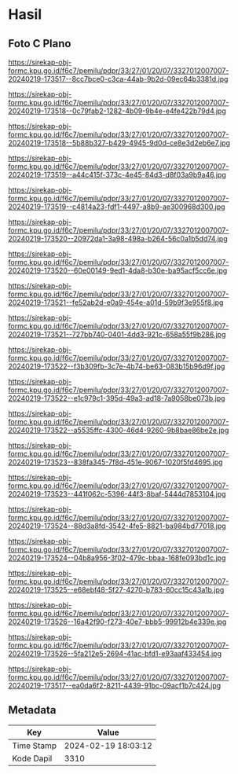 # Hasil

## Foto C Plano

https://sirekap-obj-formc.kpu.go.id/f6c7/pemilu/pdpr/33/27/01/20/07/3327012007007-20240219-173517--8cc7bce0-c3ca-44ab-9b2d-09ec64b3381d.jpg

https://sirekap-obj-formc.kpu.go.id/f6c7/pemilu/pdpr/33/27/01/20/07/3327012007007-20240219-173518--0c79fab2-1282-4b09-9b4e-e4fe422b79d4.jpg

https://sirekap-obj-formc.kpu.go.id/f6c7/pemilu/pdpr/33/27/01/20/07/3327012007007-20240219-173518--5b88b327-b429-4945-9d0d-ce8e3d2eb6e7.jpg

https://sirekap-obj-formc.kpu.go.id/f6c7/pemilu/pdpr/33/27/01/20/07/3327012007007-20240219-173519--a44c415f-373c-4e45-84d3-d8f03a9b9a46.jpg

https://sirekap-obj-formc.kpu.go.id/f6c7/pemilu/pdpr/33/27/01/20/07/3327012007007-20240219-173519--c4814a23-fdf1-4497-a8b9-ae300968d300.jpg

https://sirekap-obj-formc.kpu.go.id/f6c7/pemilu/pdpr/33/27/01/20/07/3327012007007-20240219-173520--20972da1-3a98-498a-b264-56c0a1b5dd74.jpg

https://sirekap-obj-formc.kpu.go.id/f6c7/pemilu/pdpr/33/27/01/20/07/3327012007007-20240219-173520--60e00149-9ed1-4da8-b30e-ba95acf5cc6e.jpg

https://sirekap-obj-formc.kpu.go.id/f6c7/pemilu/pdpr/33/27/01/20/07/3327012007007-20240219-173521--fe52ab2d-e0a9-454e-a01d-59b9f3e955f8.jpg

https://sirekap-obj-formc.kpu.go.id/f6c7/pemilu/pdpr/33/27/01/20/07/3327012007007-20240219-173521--727bb740-0401-4dd3-921c-658a55f9b286.jpg

https://sirekap-obj-formc.kpu.go.id/f6c7/pemilu/pdpr/33/27/01/20/07/3327012007007-20240219-173522--f3b309fb-3c7e-4b74-be63-083b15b96d9f.jpg

https://sirekap-obj-formc.kpu.go.id/f6c7/pemilu/pdpr/33/27/01/20/07/3327012007007-20240219-173522--e1c979c1-395d-49a3-ad18-7a9058be073b.jpg

https://sirekap-obj-formc.kpu.go.id/f6c7/pemilu/pdpr/33/27/01/20/07/3327012007007-20240219-173522--a5535ffc-4300-46d4-9260-9b8bae86be2e.jpg

https://sirekap-obj-formc.kpu.go.id/f6c7/pemilu/pdpr/33/27/01/20/07/3327012007007-20240219-173523--838fa345-7f8d-451e-9067-1020f5fd4695.jpg

https://sirekap-obj-formc.kpu.go.id/f6c7/pemilu/pdpr/33/27/01/20/07/3327012007007-20240219-173523--441f062c-5396-44f3-8baf-5444d7853104.jpg

https://sirekap-obj-formc.kpu.go.id/f6c7/pemilu/pdpr/33/27/01/20/07/3327012007007-20240219-173524--88d3a8fd-3542-4fe5-8821-ba984bd77018.jpg

https://sirekap-obj-formc.kpu.go.id/f6c7/pemilu/pdpr/33/27/01/20/07/3327012007007-20240219-173524--04b8a956-3f02-479c-bbaa-168fe093bd1c.jpg

https://sirekap-obj-formc.kpu.go.id/f6c7/pemilu/pdpr/33/27/01/20/07/3327012007007-20240219-173525--e68ebf48-5f27-4270-b783-60cc15c43a1b.jpg

https://sirekap-obj-formc.kpu.go.id/f6c7/pemilu/pdpr/33/27/01/20/07/3327012007007-20240219-173526--16a42f90-f273-40e7-bbb5-99912b4e339e.jpg

https://sirekap-obj-formc.kpu.go.id/f6c7/pemilu/pdpr/33/27/01/20/07/3327012007007-20240219-173526--5fa212e5-2694-41ac-bfd1-e93aaf433454.jpg

https://sirekap-obj-formc.kpu.go.id/f6c7/pemilu/pdpr/33/27/01/20/07/3327012007007-20240219-173517--ea0da6f2-8211-4439-91bc-09acf1b7c424.jpg


## Metadata

| Key        | Value               |
| ---------- | ------------------- |
| Time Stamp | 2024-02-19 18:03:12 |
| Kode Dapil | 3310                |



